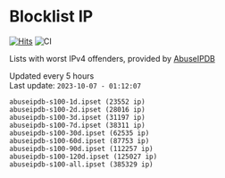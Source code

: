 # Blocklist IP

[![Hits](https://hits.seeyoufarm.com/api/count/incr/badge.svg?url=https%3A%2F%2Fgithub.com%2Fborestad%2Fblocklist-ip%2F&count_bg=%2379C83D&title_bg=%23555555&icon=&icon_color=%23E7E7E7&title=hits&edge_flat=false)](https://hits.seeyoufarm.com)  ![CI](https://img.shields.io/github/workflow/status/borestad/blocklist-ip/CI?style=flat-square)

Lists with worst IPv4 offenders, provided by [AbuseIPDB](https://www.abuseipdb.com/)

<!-- FOOTER-PLACEHOLDER -->
Updated every 5 hours<br>
Last update: `2023-10-07 - 01:12:07`
```
abuseipdb-s100-1d.ipset (23552 ip)
abuseipdb-s100-2d.ipset (28016 ip)
abuseipdb-s100-3d.ipset (31197 ip)
abuseipdb-s100-7d.ipset (38311 ip)
abuseipdb-s100-30d.ipset (62535 ip)
abuseipdb-s100-60d.ipset (87753 ip)
abuseipdb-s100-90d.ipset (112257 ip)
abuseipdb-s100-120d.ipset (125027 ip)
abuseipdb-s100-all.ipset (385329 ip)
```
